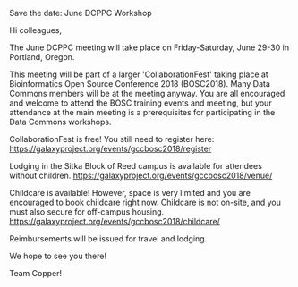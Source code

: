 Save the date: June DCPPC Workshop

Hi colleagues,

The June DCPPC meeting will take place on Friday-Saturday, June 29-30 in Portland, Oregon. 

This meeting will be part of a larger 'CollaborationFest' taking place at Bioinformatics Open Source Conference 2018 (BOSC2018). Many Data Commons members will be at the meeting anyway. You are all encouraged and welcome to attend the BOSC training events and meeting, but your attendance at the main meeting is a prerequisites for participating in the Data Commons workshops. 

CollaborationFest is free! You still need to register here: https://galaxyproject.org/events/gccbosc2018/register

Lodging in the Sitka Block of Reed campus is available for attendees without children. https://galaxyproject.org/events/gccbosc2018/venue/

Childcare is available! However, space is very limited and you are encouraged to book childcare right now. Childcare is not on-site, and you must also secure for off-campus housing.
https://galaxyproject.org/events/gccbosc2018/childcare/


Reimbursements will be issued for travel and lodging. 

We hope to see you there!

Team Copper!

